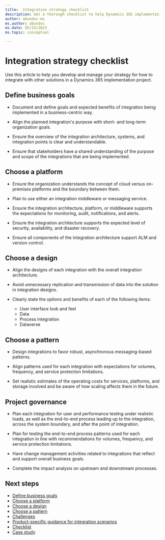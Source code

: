 ```yaml
---
title:  Integration strategy checklist
description: Get a thorough checklist to help Dynamics 365 implementation teams with their integration strategy.
author: abunduc-ms
ms.author: abunduc
ms.date: 05/23/2023
ms.topic: conceptual

---
```

# Integration strategy checklist

Use this article to help you develop and manage your strategy for how to integrate with other solutions in a Dynamics 365 implementation project.

## Define business goals

- Document and define goals and expected benefits of integration being implemented in a business-centric way.

- Align the planned integration's purpose with short- and long-term organization goals.

- Ensure the overview of the integration architecture, systems, and integration points is clear and understandable.

- Ensure that stakeholders have a shared understanding of the purpose and scope of the integrations that are being implemented.

## Choose a platform

- Ensure the organization understands the concept of cloud versus on-premises platforms and the boundary between them.

- Plan to use either an integration middleware or messaging service.

- Ensure the integration architecture, platform, or middleware supports the expectations for monitoring, audit, notifications, and alerts.

- Ensure the integration architecture supports the expected level of security, availability, and disaster recovery.

- Ensure all components of the integration architecture support ALM and version control.

## Choose a design

- Align the designs of each integration with the overall integration architecture.

- Avoid unnecessary replication and transmission of data into the solution in integration designs.

- Clearly state the options and benefits of each of the following items: 

  - User interface look and feel  
  - Data  
  - Process integration  
  - Dataverse  

## Choose a pattern

- Design integrations to favor robust, asynchronous messaging-based patterns.

- Align patterns used for each integration with expectations for volumes, frequency, and service protection limitations.

- Set realistic estimates of the operating costs for services, platforms, and storage involved and be aware of how scaling affects them in the future.

## Project governance

- Plan each integration for user and performance testing under realistic loads, as well as the end-to-end process leading up to the integration, across the system boundary, and after the point of integration.

- Plan for testing the end-to-end process patterns used for each integration in line with recommendations for volumes, frequency, and service protection limitations.

- Have change management activities related to integrations that reflect and support overall business goals.

- Complete the impact analysis on upstream and downstream processes.

## Next steps

- [Define business goals](integrate-other-solutions-business-goals.md)  
- [Choose a platform](integrate-other-solutions-choose-platform.md)  
- [Choose a design](integrate-other-solutions-choose-design.md)  
- [Choose a pattern](integrate-other-solutions-choose-pattern.md)  
- [Challenges](integrate-other-solutions-challenges.md)  
- [Product-specific guidance for integration scenarios](integrate-other-solutions-guidance-product.md)  
- [Checklist](integrate-other-solutions-checklist.md)  
- [Case study](integrate-other-solutions-case-study.md)  
